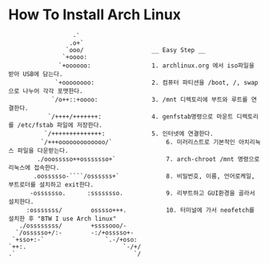 How To Install Arch Linux
=========================

                      -` 				
                     .o+` 				
                    `ooo/  					__ Easy Step __
                   `+oooo:				
                  `+oooooo:					1. archlinux.org 에서 iso파일을 받아 USB에 담는다. 
                 `+oooooooo:				2. 컴퓨터 파티션을 /boot, /, swap으로 나누어 각각 포맷한다. 	
                `/o++::+oooo:				3. /mnt 디렉토리에 부트와 루트를 연결한다.	
               `/++++/+++++++:				4. genfstab명령으로 마운트 디렉토리를 /etc/fstab 파일에 저장한다. 
              `/++++++++++++++:				5. 인터넷에 연결한다. 
             `/+++ooooooooooooo/`				6. 미러리스트로 기본적인 아치리눅스 파일을 다운받는다. 		
            ./ooosssso++osssssso+`				7. arch-chroot /mnt 명령으로 리눅스에 접속한다.  
           .oossssso-````/ossssss+`				8. 비밀번호, 이름, 언어로케일, 부트로더를 설치하고 exit한다.   
          -osssssso.      :ssssssso.			9. 리부트하고 GUI환경을 골라서 설치한다.  
         :osssssss/        osssso+++.			10. 터미널에 가서 neofetch를 설치한 후 "BTW I use Arch linux"   
       ./ossssssss/        +ssssooo/-   
      `/ossssso+/:-        -:/+osssso+-  
     `+sso+:-`                 `.-/+oso:  
    `++:.                           `-/+/  
    .`                                 `/












